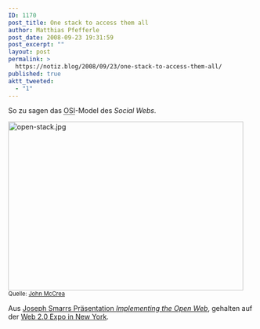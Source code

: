 ```yaml
---
ID: 1170
post_title: One stack to access them all
author: Matthias Pfefferle
post_date: 2008-09-23 19:31:59
post_excerpt: ""
layout: post
permalink: >
  https://notiz.blog/2008/09/23/one-stack-to-access-them-all/
published: true
aktt_tweeted:
  - "1"
---
```

So zu sagen das <abbr title="Open Systems Interconnection Reference Model">OSI</abbr>-Model des <em>Social Webs</em>.

<img src="http://notiz.blog/wp-content/uploads/2008/09/open-stack.jpg" alt="open-stack.jpg" border="0" width="480" height="344" />
<small>Quelle: <a href="http://flickr.com/photos/56624456@N00/2869986857/">John McCrea</a></small>

Aus <a href="http://josephsmarr.com/2008/09/22/tying-it-all-together-implementing-the-open-web-web-20-expo-new-york/">Joseph Smarrs Präsentation <em>Implementing the Open Web</em></a>, gehalten auf der <a href="http://en.oreilly.com/webexny2008/public/schedule/detail/5034">Web 2.0 Expo in New York</a>.